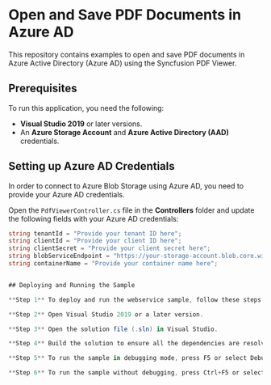 # Open and Save PDF Documents in Azure AD

This repository contains examples to open and save PDF documents in Azure Active Directory (Azure AD) using the Syncfusion PDF Viewer.

## Prerequisites

To run this application, you need the following:

- **Visual Studio 2019** or later versions.
- An **Azure Storage Account** and **Azure Active Directory (AAD)** credentials.

## Setting up Azure AD Credentials

In order to connect to Azure Blob Storage using Azure AD, you need to provide your Azure AD credentials. 

Open the `PdfViewerController.cs` file in the **Controllers** folder and update the following fields with your Azure AD credentials:

```csharp
string tenantId = "Provide your tenant ID here";
string clientId = "Provide your client ID here";
string clientSecret = "Provide your client secret here";
string blobServiceEndpoint = "https://your-storage-account.blob.core.windows.net";
string containerName = "Provide your container name here";


## Deploying and Running the Sample

**Step 1** To deploy and run the webservice sample, follow these steps:

**Step 2** Open Visual Studio 2019 or a later version.

**Step 3** Open the solution file (.sln) in Visual Studio.

**Step 4** Build the solution to ensure all the dependencies are resolved.

**Step 5** To run the sample in debugging mode, press F5 or select Debug > Start Debugging from the menu. This will launch the webservice and allow you to debug the application.

**Step 6** To run the sample without debugging, press Ctrl+F5 or select Debug > Start Without Debugging. This will start the webservice without attaching the debugger.

